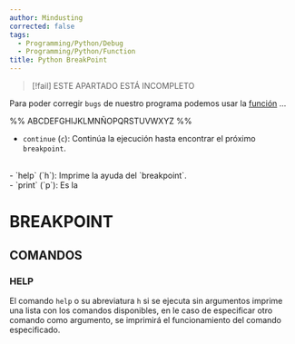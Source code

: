 ```yaml
---
author: Mindusting
corrected: false
tags:
  - Programming/Python/Debug
  - Programming/Python/Function
title: Python BreakPoint
---
```


> [!fail] ESTE APARTADO ESTÁ INCOMPLETO

Para poder corregir `bugs` de nuestro programa podemos usar la [función](py_func.md) ...

%%
ABCDEFGHIJKLMNÑOPQRSTUVWXYZ
%%

- `continue` (`c`):
    Continúa la ejecución hasta encontrar el próximo `breakpoint`.
<br>
- `help` (`h`):
    Imprime la ayuda del `breakpoint`.
<br>
- `print` (`p`):
    Es la 

# BREAKPOINT

## COMANDOS

### HELP

El comando `help` o su abreviatura `h` si se ejecuta sin argumentos imprime una lista con los comandos disponibles, en le caso de especificar otro comando como argumento, se imprimirá el funcionamiento del comando especificado.

